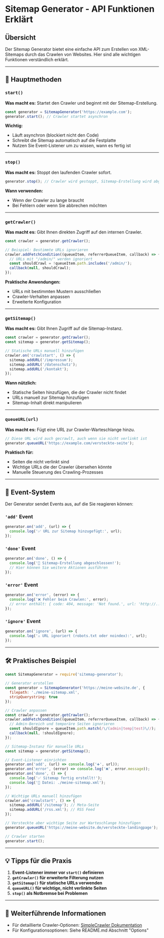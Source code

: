 # Sitemap Generator - API Funktionen Erklärt

## Übersicht
Der Sitemap Generator bietet eine einfache API zum Erstellen von XML-Sitemaps durch das Crawlen von Websites. Hier sind alle wichtigen Funktionen verständlich erklärt.

---

## 🚀 Hauptmethoden

### `start()`
**Was macht es:** Startet den Crawler und beginnt mit der Sitemap-Erstellung.

```javascript
const generator = SitemapGenerator('https://example.com');
generator.start(); // Crawler startet asynchron
```

**Wichtig:** 
- Läuft asynchron (blockiert nicht den Code)
- Schreibt die Sitemap automatisch auf die Festplatte
- Nutzen Sie Event-Listener um zu wissen, wann es fertig ist

---

### `stop()`
**Was macht es:** Stoppt den laufenden Crawler sofort.

```javascript
generator.stop(); // Crawler wird gestoppt, Sitemap-Erstellung wird abgebrochen
```

**Wann verwenden:** 
- Wenn der Crawler zu lange braucht
- Bei Fehlern oder wenn Sie abbrechen möchten

---

### `getCrawler()`
**Was macht es:** Gibt Ihnen direkten Zugriff auf den internen Crawler.

```javascript
const crawler = generator.getCrawler();

// Beispiel: Bestimmte URLs ignorieren
crawler.addFetchCondition((queueItem, referrerQueueItem, callback) => {
  // URLs mit "/admin/" werden ignoriert
  const shouldCrawl = !queueItem.path.includes('/admin/');
  callback(null, shouldCrawl);
});
```

**Praktische Anwendungen:**
- URLs mit bestimmten Mustern ausschließen
- Crawler-Verhalten anpassen
- Erweiterte Konfiguration

---

### `getSitemap()`
**Was macht es:** Gibt Ihnen Zugriff auf die Sitemap-Instanz.

```javascript
const crawler = generator.getCrawler();
const sitemap = generator.getSitemap();

// Statische URLs manuell hinzufügen
crawler.on('crawlstart', () => {
  sitemap.addURL('/impressum');
  sitemap.addURL('/datenschutz');
  sitemap.addURL('/kontakt');
});
```

**Wann nützlich:**
- Statische Seiten hinzufügen, die der Crawler nicht findet
- URLs manuell zur Sitemap hinzufügen
- Sitemap-Inhalt direkt manipulieren

---

### `queueURL(url)`
**Was macht es:** Fügt eine URL zur Crawler-Warteschlange hinzu.

```javascript
// Diese URL wird auch gecrawlt, auch wenn sie nicht verlinkt ist
generator.queueURL('https://example.com/versteckte-seite');
```

**Praktisch für:**
- Seiten die nicht verlinkt sind
- Wichtige URLs die der Crawler übersehen könnte
- Manuelle Steuerung des Crawling-Prozesses

---

## 📡 Event-System

Der Generator sendet Events aus, auf die Sie reagieren können:

### `'add'` Event
```javascript
generator.on('add', (url) => {
  console.log('✅ URL zur Sitemap hinzugefügt:', url);
});
```

### `'done'` Event
```javascript
generator.on('done', () => {
  console.log('🎉 Sitemap-Erstellung abgeschlossen!');
  // Hier können Sie weitere Aktionen ausführen
});
```

### `'error'` Event
```javascript
generator.on('error', (error) => {
  console.log('❌ Fehler beim Crawlen:', error);
  // error enthält: { code: 404, message: 'Not found.', url: 'http://...' }
});
```

### `'ignore'` Event
```javascript
generator.on('ignore', (url) => {
  console.log('⚠️ URL ignoriert (robots.txt oder noindex):', url);
});
```

---

## 🛠️ Praktisches Beispiel

```javascript
const SitemapGenerator = require('sitemap-generator');

// Generator erstellen
const generator = SitemapGenerator('https://meine-website.de', {
  filepath: './meine-sitemap.xml',
  stripQuerystring: true
});

// Crawler anpassen
const crawler = generator.getCrawler();
crawler.addFetchCondition((queueItem, referrerQueueItem, callback) => {
  // Admin-Bereich und temporäre Seiten ignorieren
  const shouldIgnore = queueItem.path.match(/\/(admin|temp|test)\//);
  callback(null, !shouldIgnore);
});

// Sitemap-Instanz für manuelle URLs
const sitemap = generator.getSitemap();

// Event-Listener einrichten
generator.on('add', (url) => console.log('➕', url));
generator.on('error', (error) => console.log('❌', error.message));
generator.on('done', () => {
  console.log('✅ Sitemap fertig erstellt!');
  console.log('📁 Datei: ./meine-sitemap.xml');
});

// Wichtige URLs manuell hinzufügen
crawler.on('crawlstart', () => {
  sitemap.addURL('/sitemap'); // Meta-Seite
  sitemap.addURL('/rss.xml'); // RSS Feed
});

// Versteckte aber wichtige Seite zur Warteschlange hinzufügen
generator.queueURL('https://meine-website.de/versteckte-landingpage');

// Crawler starten
generator.start();
```

---

## 💡 Tipps für die Praxis

1. **Event-Listener immer vor `start()` definieren**
2. **`getCrawler()` für erweiterte Filterung nutzen**
3. **`getSitemap()` für statische URLs verwenden**
4. **`queueURL()` für wichtige, nicht verlinkte Seiten**
5. **`stop()` als Notbremse bei Problemen**

---

## 🔗 Weiterführende Informationen

- Für detaillierte Crawler-Optionen: [SimpleCrawler Dokumentation](https://github.com/simplecrawler/simplecrawler#readme)
- Für Konfigurationsoptionen: Siehe README.md Abschnitt "Options"
